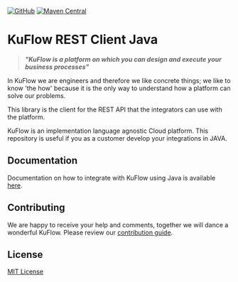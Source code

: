 [![GitHub](https://img.shields.io/github/license/kuflow/kuflow-rest-client-java?label=License)](https://github.com/kuflow/kuflow-rest-client-java/blob/master/LICENSE)
[![Maven Central](https://img.shields.io/maven-central/v/com.kuflow.rest.client/kuflow-rest-client?label=Maven%20Central)](https://search.maven.org/artifact/com.kuflow.rest.client/kuflow-rest-client)


# KuFlow REST Client Java

> ***"KuFlow is a platform on which you can design and execute your business processes"***

In KuFlow we are engineers and therefore we like concrete things; we like to know 'the how' because it is the only way to understand how a platform can solve our problems.

This library is the client for the REST API that the integrators can use with the platform.

KuFlow is an implementation language agnostic Cloud platform. This repository is useful if you as a customer develop your integrations in JAVA.

## Documentation

Documentation on how to integrate with KuFlow using Java is available [here](https://docs.kuflow.com/developers/guides/java).

## Contributing

We are happy to receive your help and comments, together we will dance a wonderful KuFlow. Please review our [contribution guide](CONTRIBUTING.md).

## License

[MIT License](LICENSE)
